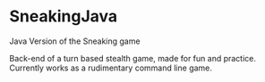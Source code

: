 # SneakingJava
Java Version of the Sneaking game

Back-end of a turn based stealth game, made for fun and practice.  Currently works as a rudimentary command line game.

